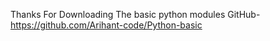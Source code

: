 Thanks For Downloading The basic python modules 
GitHub-https://github.com/Arihant-code/Python-basic
